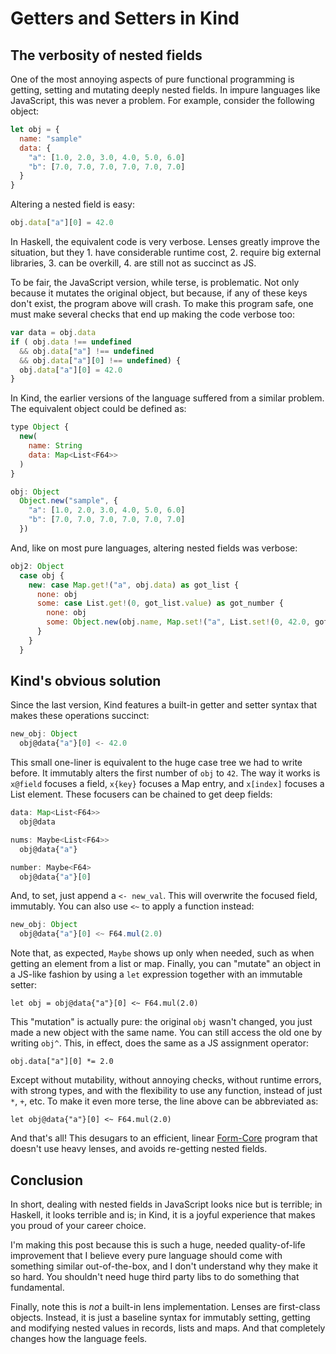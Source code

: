Getters and Setters in Kind
===========================

The verbosity of nested fields
------------------------------

One of the most annoying aspects of pure functional programming is getting,
setting and mutating deeply nested fields. In impure languages like JavaScript,
this was never a problem. For example, consider the following object:

```javascript
let obj = {
  name: "sample"
  data: {
    "a": [1.0, 2.0, 3.0, 4.0, 5.0, 6.0]
    "b": [7.0, 7.0, 7.0, 7.0, 7.0, 7.0]
  }
}
```

Altering a nested field is easy:

```javascript
obj.data["a"][0] = 42.0
```

In Haskell, the equivalent code is very verbose. Lenses greatly improve the
situation, but they 1. have considerable runtime cost, 2. require big external
libraries, 3. can be overkill, 4. are still not as succinct as JS.

To be fair, the JavaScript version, while terse, is problematic. Not only
because it mutates the original object, but because, if any of these keys don't
exist, the program above will crash. To make this program safe, one must make
several checks that end up making the code verbose too:

```javascript
var data = obj.data
if ( obj.data !== undefined
  && obj.data["a"] !== undefined
  && obj.data["a"][0] !== undefined) {
  obj.data["a"][0] = 42.0
}
```

In Kind, the earlier versions of the language suffered from a similar problem.
The equivalent object could be defined as:

```javascript
type Object {
  new(
    name: String
    data: Map<List<F64>>
  )
}

obj: Object
  Object.new("sample", {
    "a": [1.0, 2.0, 3.0, 4.0, 5.0, 6.0] 
    "b": [7.0, 7.0, 7.0, 7.0, 7.0, 7.0] 
  })
```

And, like on most pure languages, altering nested fields was verbose:

```javascript
obj2: Object
  case obj {
    new: case Map.get!("a", obj.data) as got_list {
      none: obj
      some: case List.get!(0, got_list.value) as got_number {
        none: obj
        some: Object.new(obj.name, Map.set!("a", List.set!(0, 42.0, got_list.value), obj.data))
      }
    }
  }
```

Kind's obvious solution
-----------------------

Since the last version, Kind features a built-in getter and setter syntax that
makes these operations succinct:

```javascript
new_obj: Object
  obj@data{"a"}[0] <- 42.0
```

This small one-liner is equivalent to the huge case tree we had to write before.
It immutably alters the first number of `obj` to `42`. The way it works is
`x@field` focuses a field, `x{key}` focuses a Map entry, and `x[index]` focuses
a List element. These focusers can be chained to get deep fields:

```javascript
data: Map<List<F64>>
  obj@data

nums: Maybe<List<F64>>
  obj@data{"a"}

number: Maybe<F64>
  obj@data{"a"}[0]
```

And, to set, just append a `<- new_val`. This will overwrite the focused field,
immutably. You can also use `<~` to apply a function instead:

```javascript
new_obj: Object
  obj@data{"a"}[0] <~ F64.mul(2.0)
```

Note that, as expected, `Maybe` shows up only when needed, such as when getting
an element from a list or map. Finally, you can "mutate" an object in a JS-like
fashion by using a `let` expression together with an immutable setter:

```
let obj = obj@data{"a"}[0] <~ F64.mul(2.0)
```

This "mutation" is actually pure: the original `obj` wasn't changed, you just
made a new object with the same name. You can still access the old one by
writing `obj^`. This, in effect, does the same as a JS assignment operator:

```
obj.data["a"][0] *= 2.0
```

Except without mutability, without annoying checks, without runtime errors, with
strong types, and with the flexibility to use any function, instead of just `*`,
`+`, etc. To make it even more terse, the line above can be abbreviated as:

```
let obj@data{"a"}[0] <~ F64.mul(2.0)
```

And that's all! This desugars to an efficient, linear
[Form-Core](https://github.com/moonad/FormCoreJS) program that doesn't use heavy
lenses, and avoids re-getting nested fields. 

Conclusion
----------

In short, dealing with nested fields in JavaScript looks nice but is terrible;
in Haskell, it looks terrible and is; in Kind, it is a joyful experience that
makes you proud of your career choice.

I'm making this post because this is such a huge, needed quality-of-life
improvement that I believe every pure language should come with something
similar out-of-the-box, and I don't understand why they make it so hard. You
shouldn't need huge third party libs to do something that fundamental.

Finally, note this is *not* a built-in lens implementation. Lenses are
first-class objects. Instead, it is just a baseline syntax for immutably
setting, getting and modifying nested values in records, lists and maps. And
that completely changes how the language feels.

